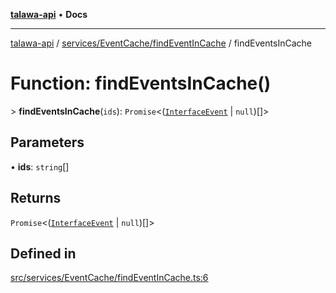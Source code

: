 [**talawa-api**](../../../../README.md) • **Docs**

***

[talawa-api](../../../../modules.md) / [services/EventCache/findEventInCache](../README.md) / findEventsInCache

# Function: findEventsInCache()

\> **findEventsInCache**(`ids`): `Promise`\<([`InterfaceEvent`](../../../../models/Event/interfaces/InterfaceEvent.md) \| `null`)[]\>

## Parameters

• **ids**: `string`[]

## Returns

`Promise`\<([`InterfaceEvent`](../../../../models/Event/interfaces/InterfaceEvent.md) \| `null`)[]\>

## Defined in

[src/services/EventCache/findEventInCache.ts:6](https://github.com/PalisadoesFoundation/talawa-api/blob/5e38dbf44e47f2fc703410fad29ab5c8f7f26c77/src/services/EventCache/findEventInCache.ts#L6)
